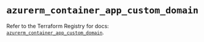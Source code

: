 # `azurerm_container_app_custom_domain`

Refer to the Terraform Registry for docs: [`azurerm_container_app_custom_domain`](https://registry.terraform.io/providers/hashicorp/azurerm/4.13.0/docs/resources/container_app_custom_domain).
